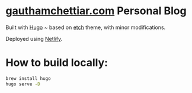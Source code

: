 # [gauthamchettiar.com](https://gauthamchettiar.com) Personal Blog

Built with [Hugo](https://gohugo.io/) ~ based on [etch](https://github.com/LukasJoswiak/etch) theme, with minor modifications.

Deployed using [Netlify](https://www.netlify.com/).

# How to build locally:
```sh
brew install hugo
hugo serve -D 
```